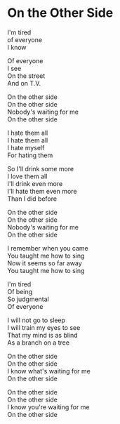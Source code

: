 # On the Other Side  

I'm tired  
of everyone  
I know  

Of everyone  
I see  
On the street  
And on T.V.  

On the other side  
On the other side  
Nobody's waiting for me  
On the other side  

I hate them all  
I hate them all  
I hate myself  
For hating them  

So I'll drink some more  
I love them all  
I'll drink even more  
I'll hate them even more  
Than I did before  

On the other side  
On the other side  
Nobody's waiting for me  
On the other side  

I remember when you came  
You taught me how to sing  
Now it seems so far away  
You taught me how to sing  

I'm tired  
Of being   
So judgmental  
Of everyone  

I will not go to sleep  
I will train my eyes to see  
That my mind is as blind  
As a branch on a tree  

On the other side  
On the other side  
I know what's waiting for me  
On the other side  

On the other side  
On the other side  
I know you're waiting for me  
On the other side  
